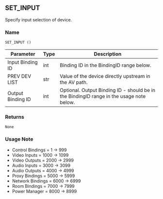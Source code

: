## SET\_INPUT

Specify input selection of device.


### Name

`SET_INPUT ()`

| Parameter         | Type | Description                                                                             |
| ----------------- | ---- | --------------------------------------------------------------------------------------- |
| Input Binding ID  | int  | Binding ID in the BindingID range below.                                                |
| PREV DEV LIST     | str  | Value of the device directly upstream in the AV path.                                   |
| Output Binding ID | int  | Optional. Output Binding ID - should be in the BindingID range in the usage note below. |


### Returns

`None`


### Usage Note

-  Control Bindings = 1 -\> 999
- Video Inputs = 1000 -\> 1099
- Video Outputs = 2000 -\> 2999
- Audio Inputs = 3000 -\> 3099
- Audio Outputs = 4000 -\> 4999
- Proxy Bindings = 5000 -\> 5999
- Network Bindings = 6000 -\> 6999
- Room Bindings = 7000 -\> 7999
- Power Manager = 8000 -\> 8999

